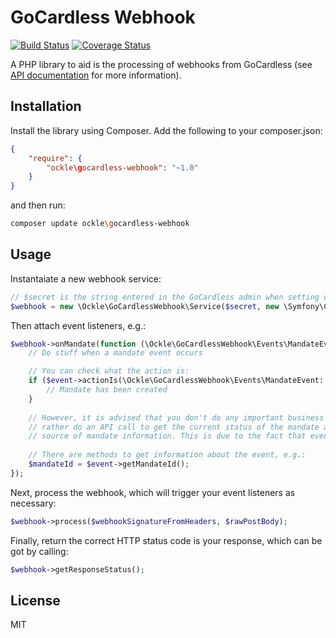 # GoCardless Webhook

[![Build Status](https://travis-ci.org/ockle/gocardless-webhook.svg?branch=master)](https://travis-ci.org/ockle/gocardless-webhook)
[![Coverage Status](https://coveralls.io/repos/ockle/gocardless-webhook/badge.svg?branch=master&service=github)](https://coveralls.io/github/ockle/gocardless-webhook?branch=master)

A PHP library to aid is the processing of webhooks from GoCardless (see [API documentation](https://developer.gocardless.com/pro/2015-07-06/#webhooks-overview) for more information).

## Installation

Install the library using Composer. Add the following to your composer.json:

```json
{
    "require": {
        "ockle\gocardless-webhook": "~1.0"
    }
}
```

and then run:

```bash
composer update ockle\gocardless-webhook
```

## Usage

Instantaiate a new webhook service:

```php
// $secret is the string entered in the GoCardless admin when setting up a webhook endpoint
$webhook = new \Ockle\GoCardlessWebhook\Service($secret, new \Symfony\Component\EventDispatcher\EventDispatcher);
```

Then attach event listeners, e.g.:

```php
$webhook->onMandate(function (\Ockle\GoCardlessWebhook\Events\MandateEvent $event) use ($client) {
    // Do stuff when a mandate event occurs

    // You can check what the action is:
    if ($event->actionIs(\Ockle\GoCardlessWebhook\Events\MandateEvent::ACTION_CREATED)) {
        // Mandate has been created
    }
    
    // However, it is advised that you don't do any important business logic based off this, but
    // rather do an API call to get the current status of the mandate and act on that as the accurate
    // source of mandate information. This is due to the fact that events may be received in any order.
    
    // There are methods to get information about the event, e.g.:
    $mandateId = $event->getMandateId();
});
```

Next, process the webhook, which will trigger your event listeners as necessary:

```php
$webhook->process($webhookSignatureFromHeaders, $rawPostBody);
```

Finally, return the correct HTTP status code is your response, which can be got by calling:

```php
$webhook->getResponseStatus();
```

## License

MIT
